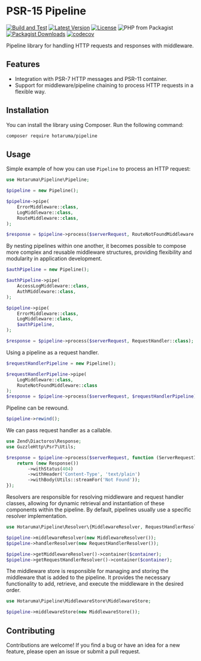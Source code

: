 # PSR-15 Pipeline

[![Build and Test](https://github.com/hotaruma/pipeline/actions/workflows/ci.yml/badge.svg)](https://github.com/hotaruma/pipeline/actions/workflows/ci.yml)
[![Latest Version](https://img.shields.io/github/release/hotaruma/pipeline.svg)](https://github.com/hotaruma/pipeline/releases)
[![License](https://img.shields.io/github/license/hotaruma/pipeline.svg)](https://github.com/hotaruma/pipeline/blob/master/LICENSE)
![PHP from Packagist](https://img.shields.io/packagist/php-v/hotaruma/pipeline)
[![Packagist Downloads](https://img.shields.io/packagist/dt/hotaruma/pipeline.svg)](https://packagist.org/packages/hotaruma/pipeline)
[![codecov](https://codecov.io/gh/hotaruma/pipeline/branch/main/graph/badge.svg)](https://codecov.io/gh/hotaruma/pipeline)

Pipeline library for handling HTTP requests and responses with middleware.

## Features

- Integration with PSR-7 HTTP messages and PSR-11 container.
- Support for middleware/pipeline chaining to process HTTP requests in a flexible way.

## Installation

You can install the library using Composer. Run the following command:

```bash
composer require hotaruma/pipeline
```

## Usage

Simple example of how you can use `Pipeline` to process an HTTP request:

```php
use Hotaruma\Pipeline\Pipeline;

$pipeline = new Pipeline();

$pipeline->pipe(
    ErrorMiddleware::class,
    LogMiddleware::class,
    RouteMiddleware::class,
);

$response = $pipeline->process($serverRequest, RouteNotFoundMiddleware::class);
```

By nesting pipelines within one another, it becomes possible to compose more complex and reusable middleware structures,
providing flexibility and modularity in application development.

```php
$authPipeline = new Pipeline();

$authPipeline->pipe(
    AccessLogMiddleware::class,
    AuthMiddleware::class,
);

$pipeline->pipe(
    ErrorMiddleware::class,
    LogMiddleware::class,
    $authPipeline,
);

$response = $pipeline->process($serverRequest, RequestHandler::class);
```

Using a pipeline as a request handler.

```php
$requestHandlerPipeline = new Pipeline();

$requestHandlerPipeline->pipe(
    LogMiddleware::class,
    RouteNotFoundMiddleware::class
);
$response = $pipeline->process($serverRequest, $requestHandlerPipeline);
```

Pipeline can be rewound.

```php
$pipeline->rewind();
```

We can pass request handler as a callable.

```php
use Zend\Diactoros\Response;
use GuzzleHttp\Psr7\Utils;

$response = $pipeline->process($serverRequest, function (ServerRequestInterface $request): ResponseInterface {
    return (new Response())
        ->withStatus(404)
        ->withHeader('Content-Type', 'text/plain')
        ->withBody(Utils::streamFor('Not Found'));
});
```

Resolvers are responsible for resolving middleware and request handler classes, allowing for dynamic retrieval and
instantiation of these components within the pipeline. By default, pipelines usually use a specific resolver
implementation.

```php
use Hotaruma\Pipeline\Resolver\{MiddlewareResolver, RequestHandlerResolver};

$pipeline->middlewareResolver(new MiddlewareResolver());
$pipeline->handlerResolver(new RequestHandlerResolver());

$pipeline->getMiddlewareResolver()->container($container);
$pipeline->getRequestHandlerResolver()->container($container);
```

The middleware store is responsible for managing and storing the middleware that is added to the pipeline. It provides
the necessary functionality to add, retrieve, and execute the middleware in the desired order.

```php
use Hotaruma\Pipeline\MiddlewareStore\MiddlewareStore;

$pipeline->middlewareStore(new MiddlewareStore());
```

## Contributing

Contributions are welcome! If you find a bug or have an idea for a new feature, please open an issue or submit a pull
request.
